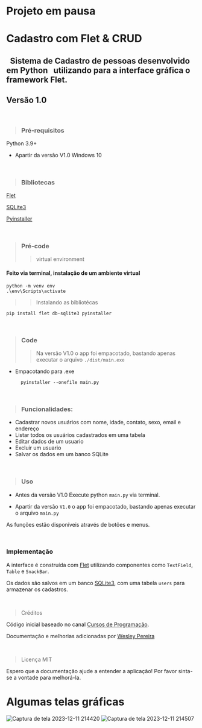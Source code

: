 # Projeto em pausa

# Cadastro com Flet & CRUD
&nbsp;
Sistema de Cadastro de pessoas desenvolvido em Python
&nbsp;
utilizando para a interface gráfica o framework Flet.
---
## Versão 1.0

&nbsp;

> ### Pré-requisitos

Python 3.9+

* Apartir da  versão V1.0
  Windows 10 
 
&nbsp;
  
> ### Bibliotecas
 
[Flet](https://flet.dev/docs/guides/python/getting-started/)
  
[SQLite3](https://www.sqlite.org/docs.html)

[Pyinstaller](https://pyinstaller.org/en/stable/)

&nbsp;
&nbsp;

> ### Pré-code
> > virtual environment
#### Feito via terminal, instalação de um ambiente virtual
    python -m venv env
    .\env\Scripts\activate

> > Instalando as bibliotécas

    pip install flet db-sqlite3 pyinstaller  

&nbsp;
> ### Code
> > Na versão V1.0 o app foi empacotado, bastando apenas executar o arquivo ``./dist/main.exe`` 

* Empacotando para .exe 

        pyinstaller --onefile main.py



&nbsp;
&nbsp;

> ### Funcionalidades:

* Cadastrar novos usuários com nome, idade, contato, sexo, email e endereço
* Listar todos os usuários cadastrados em uma tabela
* Editar dados de um usuario
* Excluir um usuario
* Salvar os dados em um banco SQLite

&nbsp;
&nbsp;

> ### Uso
* Antes da versão V1.0
Execute python `main.py` via terminal.
&nbsp;

* Apartir da versão ``V1.0`` o app foi empacotado, bastando apenas executar o arquivo `main.py`

As funções estão disponíveis através de botões e menus.

&nbsp;

### Implementação

A interface é construída com [Flet](https://flet.dev/docs/guides/python/getting-started/) utilizando componentes como `TextField`, `Table` e `SnackBar`.

Os dados são salvos em um banco [SQLite3](https://www.sqlite.org/docs.html), com uma tabela `users` para armazenar os cadastros.

&nbsp;
&nbsp;

> Créditos


Código inicial baseado no canal [Cursos de Programação](https://www.youtube.com/watch?v=cOzpRMBfvcY&list=WL&index=24).


Documentação e melhorias adicionadas por [Wesley Pereira](https://github.com/wesleyp846)



&nbsp;
> Licença
MIT


Espero que a documentação ajude a entender a aplicação! Por favor sinta-se a vontade para melhorá-la.


# Algumas telas gráficas


![Captura de tela 2023-12-11 214420](https://github.com/wesleyp846/Cadastro_com_flet/assets/101286798/2827c07f-eeff-45d2-adb7-0036138e0502)
![Captura de tela 2023-12-11 214507](https://github.com/wesleyp846/Cadastro_com_flet/assets/101286798/23f8d694-cb54-4c78-bd26-732e24d52356)

